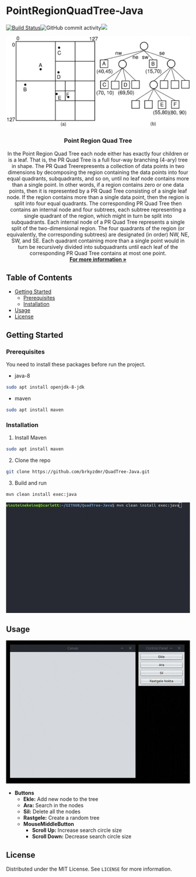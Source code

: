 # PointRegionQuadTree-Java

[![Build Status](https://travis-ci.org/brkyzdmr/PointRegionQuadTree.svg?branch=master)](https://travis-ci.org/brkyzdmr/PointRegionQuadTree)![GitHub commit activity](https://img.shields.io/github/commit-activity/m/brkyzdmr/PointRegionQuadTree.svg)[![](https://img.shields.io/badge/-LinkedIn-black.svg?style=flat-square&logo=linkedin&colorB=555)](https://www.linkedin.com/in/brkyzdmr/)
<br />
<p align="center">
<img src="media/PRexamp.png" alt="Logo" width="800">
<br/>  
  <h3 align="center">Point Region Quad Tree</h3>  
  <p align="center">  
    In the Point Region Quad Tree each node either has exactly four children or is a leaf. That is, the PR Quad Tree is a full four-way branching (4-ary) tree in shape. The PR Quad Treerepresents a collection of data points in two dimensions by decomposing the region containing the data points into four equal quadrants, subquadrants, and so on, until no leaf node contains more than a single point. In other words, if a region contains zero or one data points, then it is represented by a PR Quad Tree consisting of a single leaf node. If the region contains more than a single data point, then the region is split into four equal quadrants. The corresponding PR Quad Tree then contains an internal node and four subtrees, each subtree representing a single quadrant of the region, which might in turn be split into subquadrants. Each internal node of a PR Quad Tree represents a single split of the two-dimensional region. The four quadrants of the region (or equivalently, the corresponding subtrees) are designated (in order) NW, NE, SW, and SE. Each quadrant containing more than a single point would in turn be recursively divided into subquadrants until each leaf of the corresponding PR Quad Tree contains at most one point.  
    <br/>  
    <a href="https://en.wikipedia.org/wiki/Quadtree"><strong>For more information »</strong></a>  
    <br/>  
  </p>  
</p>  
  
<!-- TABLE OF CONTENTS -->  
 ## Table of Contents  

* [Getting Started](#getting-started)  
  * [Prerequisites](#prerequisites)  
  * [Installation](#installation)  
* [Usage](#usage)  
* [License](#license)  

 ## Getting Started  
 ### Prerequisites  
You need to install these packages before run the project.
 * java-8
```bash
sudo apt install openjdk-8-jdk
```
* maven 
```bash
sudo apt install maven
```  
  
 ### Installation  
  1. Install Maven
  ```bash
sudo apt install maven
  ```
  2. Clone the repo
```bash  
git clone https://github.com/brkyzdmr/QuadTree-Java.git
```  
3. Build and run  
```bash  
mvn clean install exec:java
```
<p align="left">
<img src="media/cmd.gif" width="600px"</img><br>
</p>

 ## Usage

<p align="left">
<img src="media/app.gif" width="600px"</img><br>
</p>


* **Buttons**
  * **Ekle:** Add new node to the tree
  * **Ara:** Search in the nodes
  * **Sil:** Delete all the nodes
  * **Rastgele:** Create a random tree
  * **MouseMiddleButton**
    * **Scroll Up:**   Increase search circle size
    * **Scroll Down:**  Decrease search circle size

 ## License  
Distributed under the MIT License. See `LICENSE` for more information.  
